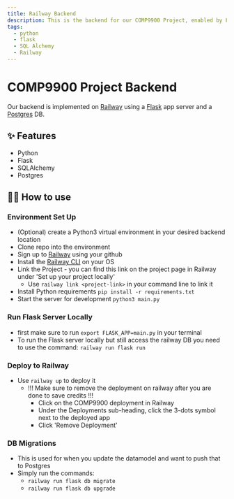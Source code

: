 ```yaml
---
title: Railway Backend
description: This is the backend for our COMP9900 Project, enabled by Flask and Railway
tags:
  - python
  - flask
  - SQL Alchemy 
  - Railway
---
```


# COMP9900 Project Backend

Our backend is implemented on [Railway](https://railway.app) using a [Flask](https://flask.palletsprojects.com/en/1.1.x/) app server and a [Postgres](https://www.postgresql.org) DB. 

## ✨ Features

- Python
- Flask
- SQLAlchemy
- Postgres

## 💁‍♀️ How to use
### Environment Set Up
- (Optional) create a Python3 virtual environment in your desired backend location
- Clone repo into the environment
- Sign up to [Railway](https://railway.app) using your github 
- Install the [Railway CLI](https://docs.railway.app/develop/cli) on your OS
- Link the Project - you can find this link on the project page in Railway under 'Set up your project locally'
    - Use `railway link <project-link>` in your command line to link it 
- Install Python requirements `pip install -r requirements.txt`
- Start the server for development `python3 main.py`

### Run Flask Server Locally 
- first make sure to run `export FLASK_APP=main.py` in your terminal
- To run the Flask server locally but still access the railway DB you need to use the command: `railway run flask run`

### Deploy to Railway
- Use `railway up` to deploy it
    - !!! Make sure to remove the deployment on railway after you are done to save credits !!! 
        - Click on the COMP9900 deployment in Railway 
        - Under the Deployments sub-heading, click the 3-dots symbol next to the deployed app 
        - Click 'Remove Deployment' 
        
### DB Migrations 
- This is used for when you update the datamodel and want to push that to Postgres 
- Simply run the commands:
    - `railway run flask db migrate`
    - `railway run flask db upgrade`
    
